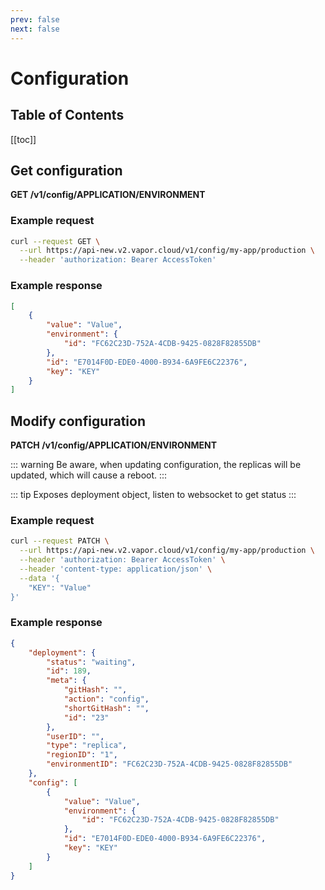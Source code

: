 ```yaml
---
prev: false
next: false
---
```

# Configuration

## Table of Contents

[[toc]]

## Get configuration

**GET /v1/config/APPLICATION/ENVIRONMENT**

### Example request

```bash
curl --request GET \
  --url https://api-new.v2.vapor.cloud/v1/config/my-app/production \
  --header 'authorization: Bearer AccessToken'
```

### Example response

```json
[
    {
        "value": "Value",
        "environment": {
            "id": "FC62C23D-752A-4CDB-9425-0828F82855DB"
        },
        "id": "E7014F0D-EDE0-4000-B934-6A9FE6C22376",
        "key": "KEY"
    }
]
```

## Modify configuration

**PATCH /v1/config/APPLICATION/ENVIRONMENT**

::: warning
Be aware, when updating configuration, the replicas will be updated, which will cause a reboot.
:::

::: tip
Exposes deployment object, listen to websocket to get status
:::

### Example request

```bash
curl --request PATCH \
  --url https://api-new.v2.vapor.cloud/v1/config/my-app/production \
  --header 'authorization: Bearer AccessToken' \
  --header 'content-type: application/json' \
  --data '{
    "KEY": "Value"
}'
```

### Example response

```json
{
    "deployment": {
        "status": "waiting",
        "id": 189,
        "meta": {
            "gitHash": "",
            "action": "config",
            "shortGitHash": "",
            "id": "23"
        },
        "userID": "",
        "type": "replica",
        "regionID": "1",
        "environmentID": "FC62C23D-752A-4CDB-9425-0828F82855DB"
    },
    "config": [
        {
            "value": "Value",
            "environment": {
                "id": "FC62C23D-752A-4CDB-9425-0828F82855DB"
            },
            "id": "E7014F0D-EDE0-4000-B934-6A9FE6C22376",
            "key": "KEY"
        }
    ]
}
```
